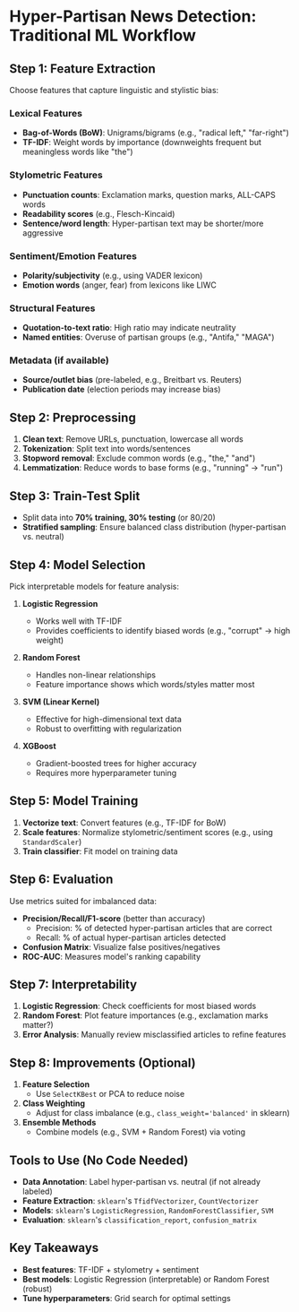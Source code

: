 # Hyper-Partisan News Detection: Traditional ML Workflow

## Step 1: Feature Extraction
Choose features that capture linguistic and stylistic bias:

### Lexical Features
- **Bag-of-Words (BoW)**: Unigrams/bigrams (e.g., "radical left," "far-right")
- **TF-IDF**: Weight words by importance (downweights frequent but meaningless words like "the")

### Stylometric Features
- **Punctuation counts**: Exclamation marks, question marks, ALL-CAPS words
- **Readability scores** (e.g., Flesch-Kincaid)
- **Sentence/word length**: Hyper-partisan text may be shorter/more aggressive

### Sentiment/Emotion Features
- **Polarity/subjectivity** (e.g., using VADER lexicon)
- **Emotion words** (anger, fear) from lexicons like LIWC

### Structural Features
- **Quotation-to-text ratio**: High ratio may indicate neutrality
- **Named entities**: Overuse of partisan groups (e.g., "Antifa," "MAGA")

### Metadata (if available)
- **Source/outlet bias** (pre-labeled, e.g., Breitbart vs. Reuters)
- **Publication date** (election periods may increase bias)

## Step 2: Preprocessing
1. **Clean text**: Remove URLs, punctuation, lowercase all words
2. **Tokenization**: Split text into words/sentences
3. **Stopword removal**: Exclude common words (e.g., "the," "and")
4. **Lemmatization**: Reduce words to base forms (e.g., "running" → "run")

## Step 3: Train-Test Split
- Split data into **70% training, 30% testing** (or 80/20)
- **Stratified sampling**: Ensure balanced class distribution (hyper-partisan vs. neutral)

## Step 4: Model Selection
Pick interpretable models for feature analysis:

1. **Logistic Regression**
   - Works well with TF-IDF
   - Provides coefficients to identify biased words (e.g., "corrupt" → high weight)

2. **Random Forest**
   - Handles non-linear relationships
   - Feature importance shows which words/styles matter most

3. **SVM (Linear Kernel)**
   - Effective for high-dimensional text data
   - Robust to overfitting with regularization

4. **XGBoost**
   - Gradient-boosted trees for higher accuracy
   - Requires more hyperparameter tuning

## Step 5: Model Training
1. **Vectorize text**: Convert features (e.g., TF-IDF for BoW)
2. **Scale features**: Normalize stylometric/sentiment scores (e.g., using `StandardScaler`)
3. **Train classifier**: Fit model on training data

## Step 6: Evaluation
Use metrics suited for imbalanced data:
- **Precision/Recall/F1-score** (better than accuracy)
  - Precision: % of detected hyper-partisan articles that are correct
  - Recall: % of actual hyper-partisan articles detected
- **Confusion Matrix**: Visualize false positives/negatives
- **ROC-AUC**: Measures model's ranking capability

## Step 7: Interpretability
1. **Logistic Regression**: Check coefficients for most biased words
2. **Random Forest**: Plot feature importances (e.g., exclamation marks matter?)
3. **Error Analysis**: Manually review misclassified articles to refine features

## Step 8: Improvements (Optional)
1. **Feature Selection**
   - Use `SelectKBest` or PCA to reduce noise
2. **Class Weighting**
   - Adjust for class imbalance (e.g., `class_weight='balanced'` in sklearn)
3. **Ensemble Methods**
   - Combine models (e.g., SVM + Random Forest) via voting

## Tools to Use (No Code Needed)
- **Data Annotation**: Label hyper-partisan vs. neutral (if not already labeled)
- **Feature Extraction**: `sklearn`'s `TfidfVectorizer`, `CountVectorizer`
- **Models**: `sklearn`'s `LogisticRegression`, `RandomForestClassifier`, `SVM`
- **Evaluation**: `sklearn`'s `classification_report`, `confusion_matrix`

## Key Takeaways
- **Best features**: TF-IDF + stylometry + sentiment
- **Best models**: Logistic Regression (interpretable) or Random Forest (robust)
- **Tune hyperparameters**: Grid search for optimal settings